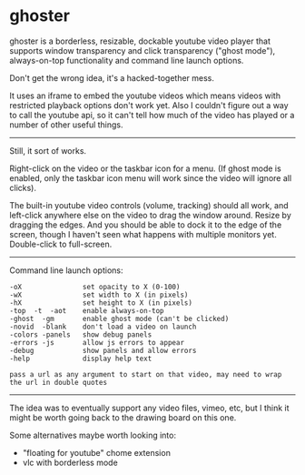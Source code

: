 # ghoster

ghoster is a borderless, resizable, dockable youtube video player that supports window transparency and click transparency ("ghost mode"), always-on-top functionality and command line launch options.

Don't get the wrong idea, it's a hacked-together mess.

It uses an iframe to embed the youtube videos which means videos with restricted playback options don't work yet. Also I couldn't figure out a way to call the youtube api, so it can't tell how much of the video has played or a number of other useful things.

---

Still, it sort of works.

Right-click on the video or the taskbar icon for a menu. (If ghost mode is enabled, only the taskbar icon menu will work since the video will ignore all clicks). 

The built-in youtube video controls (volume, tracking) should all work, and left-click anywhere else on the video to drag the window around. Resize by dragging the edges. And you should be able to dock it to the edge of the screen, though I haven't seen what happens with multiple monitors yet. Double-click to full-screen.

---

Command line launch options:

    -oX               set opacity to X (0-100)
    -wX               set width to X (in pixels)
    -hX               set height to X (in pixels)
    -top  -t  -aot    enable always-on-top
    -ghost  -gm       enable ghost mode (can't be clicked)
    -novid  -blank    don't load a video on launch
    -colors -panels   show debug panels
    -errors -js       allow js errors to appear
    -debug            show panels and allow errors
    -help             display help text
    
    pass a url as any argument to start on that video, may need to wrap the url in double quotes

---

The idea was to eventually support any video files, vimeo, etc, but I think it might be worth going back to the drawing board on this one.

Some alternatives maybe worth looking into:
- "floating for youtube" chome extension
- vlc with borderless mode


